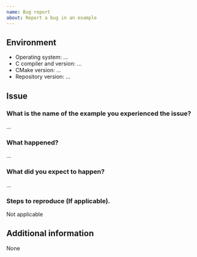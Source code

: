 ```yaml
---
name: Bug report
about: Report a bug in an example
---
```


## Environment

- Operating system: ...
- C compiler and version: ...
- CMake version: ...
- Repository version: ...

## Issue

### What is the name of the example you experienced the issue?

...

### What happened?

...

### What did you expect to happen?

...

### Steps to reproduce (If applicable).

Not applicable

## Additional information

None
